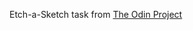 Etch-a-Sketch task from [The Odin Project](https://www.theodinproject.com/lessons/foundations-etch-a-sketch)